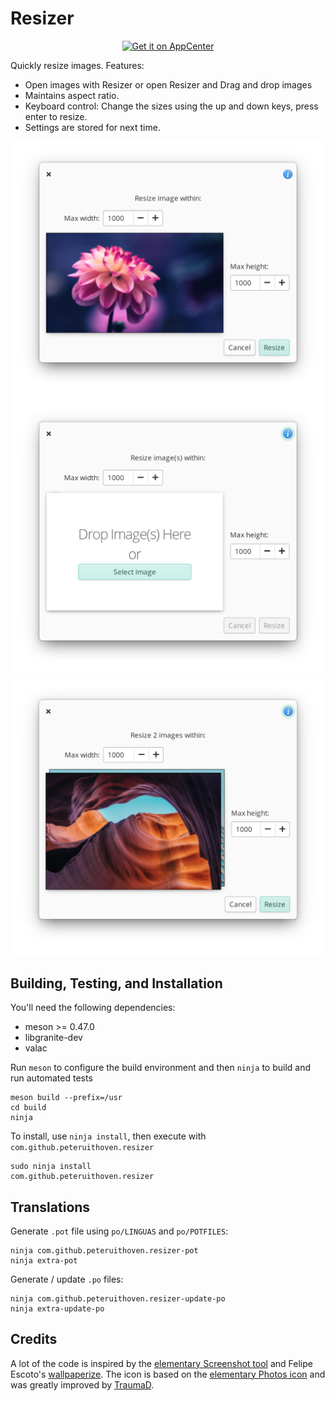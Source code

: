 # Resizer

<p align="center">
    <a href="https://appcenter.elementary.io/com.github.peteruithoven.resizer">
        <img src="https://appcenter.elementary.io/badge.svg" alt="Get it on AppCenter">
    </a>
</p>

Quickly resize images.
Features:
- Open images with Resizer or open Resizer and Drag and drop images
- Maintains aspect ratio.
- Keyboard control: Change the sizes using the up and down keys, press enter to resize.
- Settings are stored for next time.

![Screenshot resize image](data/screenshots/screenshot-6-image.png)
![Screenshot empty](data/screenshots/screenshot-6-empty.png)
![Screenshot resize multiple images](data/screenshots/screenshot-6-images.png)

## Building, Testing, and Installation

You'll need the following dependencies:

* meson >= 0.47.0
* libgranite-dev
* valac

Run `meson` to configure the build environment and then `ninja` to build and run automated tests

    meson build --prefix=/usr
    cd build
    ninja

To install, use `ninja install`, then execute with `com.github.peteruithoven.resizer`

    sudo ninja install
    com.github.peteruithoven.resizer

## Translations
Generate `.pot` file using `po/LINGUAS` and `po/POTFILES`:

    ninja com.github.peteruithoven.resizer-pot
    ninja extra-pot

Generate / update `.po` files:

    ninja com.github.peteruithoven.resizer-update-po
    ninja extra-update-po

## Credits

A lot of the code is inspired by the [elementary Screenshot tool](https://github.com/elementary/screenshot-tool) and Felipe Escoto's  [wallpaperize](https://github.com/Philip-Scott/wallpaperize).
The icon is based on the [elementary Photos icon](https://github.com/elementary/icons/blob/master/apps/128/multimedia-photo-manager.svgs) and was greatly improved by [TraumaD](https://github.com/TraumaD).
